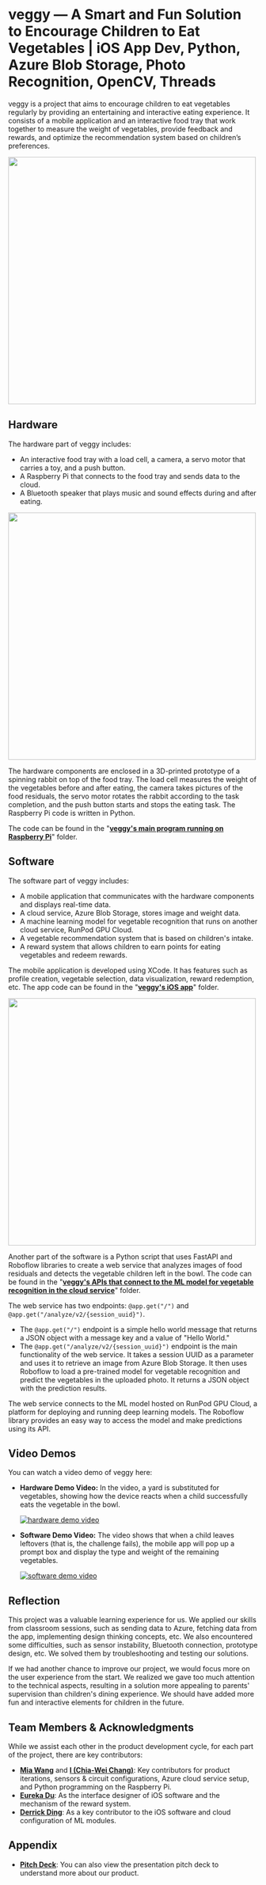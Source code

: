 # veggy — A Smart and Fun Solution to Encourage Children to Eat Vegetables | iOS App Dev, Python, Azure Blob Storage, Photo Recognition, OpenCV, Threads 

veggy is a project that aims to encourage children to eat vegetables regularly by providing an entertaining and interactive eating experience. It consists of a mobile application and an interactive food tray that work together to measure the weight of vegetables, provide feedback and rewards, and optimize the recommendation system based on children’s preferences. 

<kbd><img src="https://github.com/open-minded13/2023_veggy/assets/52095472/a6e42880-8750-4a06-a369-956254653c12.png" height="500px"/></kbd> 

## Hardware 

The hardware part of veggy includes: 

- An interactive food tray with a load cell, a camera, a servo motor that carries a toy, and a push button. 
- A Raspberry Pi that connects to the food tray and sends data to the cloud. 
- A Bluetooth speaker that plays music and sound effects during and after eating. 

<kbd><img src="https://github.com/open-minded13/2023_veggy/assets/52095472/ddf5aad0-7dae-467d-88df-d8f60abf2e16.png" height="500px"/></kbd> 

The hardware components are enclosed in a 3D-printed prototype of a spinning rabbit on top of the food tray. The load cell measures the weight of the vegetables before and after eating, the camera takes pictures of the food residuals, the servo motor rotates the rabbit according to the task completion, and the push button starts and stops the eating task. The Raspberry Pi code is written in Python. 

The code can be found in the "[**veggy's main program running on Raspberry Pi**](https://github.com/open-minded13/2023_veggy/tree/main/veggy's%20main%20program%20running%20on%20Raspberry%20Pi/veggy)" folder. 

## Software 

The software part of veggy includes: 

- A mobile application that communicates with the hardware components and displays real-time data. 
- A cloud service, Azure Blob Storage, stores image and weight data. 
- A machine learning model for vegetable recognition that runs on another cloud service, RunPod GPU Cloud. 
- A vegetable recommendation system that is based on children's intake. 
- A reward system that allows children to earn points for eating vegetables and redeem rewards. 

The mobile application is developed using XCode. It has features such as profile creation, vegetable selection, data visualization, reward redemption, etc. The app code can be found in the "[**veggy's iOS app**](https://github.com/open-minded13/2023_veggy/tree/main/veggy's%20iOS%20app)" folder. 

<kbd><img src="https://github.com/open-minded13/2023_veggy/assets/52095472/fe5ccba2-bcd2-4eda-b80e-34cfa81d81ab.png" height="500px"/></kbd>

Another part of the software is a Python script that uses FastAPI and Roboflow libraries to create a web service that analyzes images of food residuals and detects the vegetable children left in the bowl. The code can be found in the "[**veggy's APIs that connect to the ML model for vegetable recognition in the cloud service**](https://github.com/open-minded13/2023_veggy/tree/main/veggy's%20APIs%20that%20connect%20to%20the%20ML%20model%20for%20vegetable%20recognition%20in%20the%20cloud%20service)" folder. 

The web service has two endpoints: `@app.get("/")` and `@app.get("/analyze/v2/{session_uuid}")`.

- The `@app.get("/")` endpoint is a simple hello world message that returns a JSON object with a message key and a value of "Hello World."
- The `@app.get("/analyze/v2/{session_uuid}")` endpoint is the main functionality of the web service. It takes a session UUID as a parameter and uses it to retrieve an image from Azure Blob Storage. It then uses Roboflow to load a pre-trained model for vegetable recognition and predict the vegetables in the uploaded photo. It returns a JSON object with the prediction results.

The web service connects to the ML model hosted on RunPod GPU Cloud, a platform for deploying and running deep learning models. The Roboflow library provides an easy way to access the model and make predictions using its API.

## Video Demos

You can watch a video demo of veggy here:

- **Hardware Demo Video:** In the video, a yard is substituted for vegetables, showing how the device reacts when a child successfully eats the vegetable in the bowl.

  [![hardware demo video](https://github.com/open-minded13/2023_veggy/assets/52095472/46dfc0b0-67f4-4ada-b462-65a2efd23ad5)](https://drive.google.com/file/d/1RSlcn4H1R8PCYDWtMCHXxhNOMtjj_m8e/preview "hardware demo video.mp4")

- **Software Demo Video:** The video shows that when a child leaves leftovers (that is, the challenge fails), the mobile app will pop up a prompt box and display the type and weight of the remaining vegetables.

  [![software demo video](https://github.com/open-minded13/2023_veggy/assets/52095472/05ec26cf-b3ca-4bb1-9d73-20f29b178d5a)](https://drive.google.com/file/d/1pLkUiI7FWuXPBnKOSgjVUg4e6fhkSjCZ/preview "software demo video.mp4")
  
## Reflection

This project was a valuable learning experience for us. We applied our skills from classroom sessions, such as sending data to Azure, fetching data from the app, implementing design thinking concepts, etc. We also encountered some difficulties, such as sensor instability, Bluetooth connection, prototype design, etc. We solved them by troubleshooting and testing our solutions.

If we had another chance to improve our project, we would focus more on the user experience from the start. We realized we gave too much attention to the technical aspects, resulting in a solution more appealing to parents' supervision than children's dining experience. We should have added more fun and interactive elements for children in the future.

## Team Members & Acknowledgments

While we assist each other in the product development cycle, for each part of the project, there are key contributors:

- [**Mia Wang**](https://www.linkedin.com/in/yunqi-mia-wang-916912173/) and [**I (Chia-Wei Chang)**](https://www.linkedin.com/in/chiaweic1/): Key contributors for product iterations, sensors & circuit configurations, Azure cloud service setup, and Python programming on the Raspberry Pi.
- [**Eureka Du**](https://www.linkedin.com/in/yingke-derrick-ding/): As the interface designer of iOS software and the mechanism of the reward system.
- [**Derrick Ding**](https://www.linkedin.com/in/yingke-derrick-ding/): As a key contributor to the iOS software and cloud configuration of ML modules.

## Appendix

- [**Pitch Deck**](https://docs.google.com/presentation/d/1FgAJaAH5Dx1LO6J0nQpGfOZaeG5Etb_jXpKR93Td52I/edit?usp=sharing): You can also view the presentation pitch deck to understand more about our product. 
